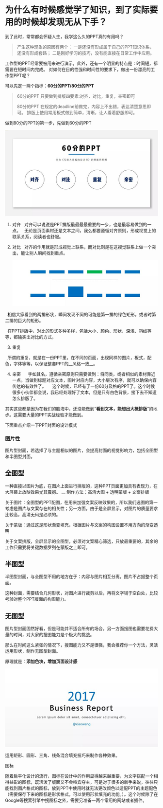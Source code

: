 
# 为什么有时候感觉学了知识，到了实际要用的时候却发现无从下手？
到了此时，常常都会怀疑人生，我学这么久的PPT真的有用吗？
> 产生这种现象的原因有两个：
> 一是还没有形成属于自己的PPT知识体系，还没有形成套路；
> 二是刚好学习的技巧，没有能直接在日常工作中应用。

工作型的PPT经常要被用来进行演示，此外，还有一个明显的特点是：时间短，都需要在短时间内完成。
对如何在目的性强和时间性的要求下，做出一份漂亮的工作型PPT呢？

可以先定一两个指标：__60分的PPT/80分的PPT__

> 60分的PPT
> 只要做到排版四要素:对齐，对比，重复，亲密即可
> 
> 80分的PPT
> 在规定的deadline前做完，内容上不出错，表达清楚意思即可。
> 排版上使用常用板式做到简单，清晰，让人看着舒服即可。

做到80分的PPT的第一步，先做到60分的PPT

![alt text](https://github.com/bakerX/Diary/blob/master/images/60.jpg)


1. 对齐
   对齐可以说说是PPT排版最最最最重要的一步，也是最容易做到的一点。
   无论是页面素材还是文本之间，我么都要遵循对齐原则，形成视觉上的联系关系，阅读者也舒服。
   
2. 对比
   对齐的作用就是形成视觉上联系，而对比则是在这视觉联系上做一个突出，能让别人瞬间找到重点。
   
   ![alt text](https://github.com/bakerX/Diary/blob/master/images/compare.jpg)
   
   相信大家看到的两排形状，瞬间发现不同的可能是第一排的绿色矩形，或者时第二排的巨大的矩形。 
   
   在PPT排版中，对比的形式多种多样，包括大小、颜色、形状、深浅、斜线等等，都输突出对比的方式。
   
3. 重复

   所谓的重复，就是在一份PPT里，在不同的页面，出现同样的图片，板式，配色，字体等等，以保证整套PPT的__风格一致__。
   
4. 亲密
  
    字如其名，遵循亲密原则只需要做到：将同类，或者相似的素材靠近一点。当做到标题对应文本，图片对应内容，大小层次有序，就可以确保内容传达的有效性了。
    
这个时候，已经有了一份60分及格的PPT了。这个时候很多小伙伴都会说，我已经处理好了文本，但是只有白色背景，接下去不知道怎么排版了。

其实这些都是因为在我们的脑海中，还没能做到“__看到文本，能想出大概排版__”的地步。这需要大量的PPT实战经验才能做到。


下面重点介绍一下PPT封面的设计模式

### 图片性

图片型封面，若选择了与主题相似的图片，会提高封面的视觉影响力，包括全图型和半图型封面。

## 全图型

一种直接以图片为底，在图片上面进行排版的，这种PPT页面更加具有表现力，在大屏幕上放映效果尤其震撼。
__ 制作方法：高清大图 + 透明蒙版 + 文案排版

关于图片：全图型的PPT配图，在用来加强文案反映效果的，所以我们选图的第一考虑是图片与文案存在的相关性；另一方面，由于是全屏显示，对图片的质量要求比较高，高清无码是必须的。

关于蒙版：通过这是形状渐变填充，根据图片与文案的构图设置不用方向的渐变透明

关于文案排版，全屏显示的全图型，必须对文案精心筛选，只放最重要的，其余的工作只需要将关键数据罗列在蒙版之上即可。

## 半图型

半图型封面，与全图型不用的地方在于：内容与图片相互分离，图片不占据整个页面。

这种封面，需要结合几何形状，对图片进行裁剪以后，再将文字铺于空白处，比较考验对整个PPT版面的构图能力。


## 无图型

图片型封面固然好看，但是可能并不适合所有的场合，另一方面搜图也需要花费大量的时间，对大家的搜图能力是个极大的挑战。

那么在时间这么紧张的情况下，搜图能力又不是很强，我会推荐你一个方法，灵活运用形状，制作无图型封面。 

原理就是：__添加色块，增加页面设计感__

 ![alt text](https://github.com/bakerX/Diary/blob/master/images/words.jpg)
 
 运用矩形、圆形、三角、线条混合填充技巧来制作各种效果。
 

图标

随着扁平化设计的流行，图标在设计中的作用显得越来越重要，为文字搭配一个相得益彰的图标，既活泼了版面又不会喧宾夺主，可是对于很多的新手来说，往往只能找到图片格式的图标，放到PPT中使用时就无法更改颜色以适配PPT的主题配色（需要保存下来的图标是形状格式，可以使用形状填充的功能。）。这个时候除了在Google等搜索引擎中搜图标之外，需要另准备一两个常用的网站或者插件。

